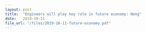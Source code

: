 ```yaml
---
layout: post
title:  "Engineers will play key role in future economy: Heng"
date:   2019-10-11
file_url: "/files/2019-10-11-future-economy.pdf"
---
```

